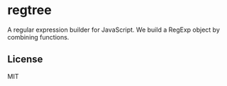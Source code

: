 # regtree
A regular expression builder for JavaScript.
We build a RegExp object by combining functions.

## License
MIT
